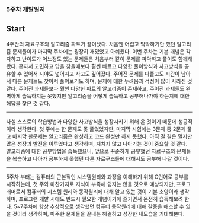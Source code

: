 <h3> 5주차 개발일지 </h3>

<h2> Start </h2>

4주간의 자료구조와 알고리즘 파트가 끝이났다.
처음엔 어렵고 막막하기만 했던 알고리즘 문제풀이가 마지막 주차에는 굉장히 재밌었고 아쉬웠다.
이번 주차는 기본 개념은 각자하고 난이도가 어느정도 있는 문제들은 처음부터 같이 문제를 파악하고 풀이도 함께해봤다.
혼자서 고민하고 답을 찾을때보다 훨씬 빠르고 다양한 풀이방식과 사고방식을 공유할 수 있어서 시야도 넓어지고 사고도 깊어졌다.
주어진 문제를 다풀고도 시간이 남아서 다른 문제들도 찾아서 풀어보기도 하며, 문제에 대한 두려움과 걱정이 많이 사라진 것 같다.
주어진 과제들보다 훨씬 다양한 파트의 알고리즘이 존재하고, 주어진 과제들도 완벽하게 습득하지는 못했지만 알고리즘을 어떻게 습득하고 공부해나가야 하는지에 대한 해답을 찾은 것 같다.
<hr>
사실 스스로의 학습방법과 다양한 사고방식을 성장시키기 위해 온 것이기 때문에 성공적이라 생각한다.
첫 주에는 한 문제도 못 풀었었지만, 마지막 시험에는 3문제 중 2문제 풀고 마지막 한문제는 알고리즘은 완성하고 코드 완성만 하지 못했다.
아직 갈 길은 멀지만 많은 성장과 발전을 이루었다고 생각하며, 지치지 않고 나아가는 것이 중요할 것 같다.
알고리즘에 대한 공부방법을 습득했으니, 앞으로 꾸준하게 공부했던 자료구조와 문제들을 복습하고 나아가 공부하지 못했던 다른 자료구조들에 대해서도 공부해 나갈 것이다.
<hr>
5주차 부터는 컴퓨터의 근본적인 시스템원리와 과정을 이해하기 위해 C언어로 공부를 시작하는데, 첫 주와 마찬가지로 지식이 부족해 쉽지는 않을 것으로 예상되지만, 프로그래머로서 컴퓨터의 시스템 원리와 동작원리에 대해 알고 있는 것이 기본 소양이라 생각하며, 프로그램 개발 시에도 반드시 필요한 개념이기에 즐기면서 온전히 습득해보려 한다.
5~7주차에 항상 추상적으로 생각했던 컴퓨터 동작원리에 대해 갈증을 해소할 수 있을 것이라 생각하며, 마주한 문제들을 끝내는 해결하고 성장한 내모습을 기대해본다.
